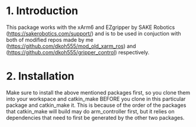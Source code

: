 # 1. Introduction
This package works with the xArm6 and EZgripper by SAKE Robotics (https://sakerobotics.com/support/) and is to be used in conjuction with both of modified repos made by me (https://github.com/dkoh555/mod_old_xarm_ros) and (https://github.com/dkoh555/gripper_control) respectively.

# 2. Installation
Make sure to install the above mentioned packages first, so you clone them into your workspace and catkin_make BEFORE you clone in this particular package and catkin_make it.
This is because of the order of the packages that catkin_make will build may do arm_controller first, but it relies on dependencies that need to first be generated by the other two packages.